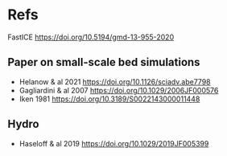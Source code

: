 # Refs

FastICE https://doi.org/10.5194/gmd-13-955-2020

## Paper on small-scale bed simulations
- Helanow & al 2021 https://doi.org/10.1126/sciadv.abe7798
- Gagliardini & al 2007 https://doi.org/10.1029/2006JF000576
- Iken 1981 https://doi.org/10.3189/S0022143000011448

## Hydro
- Haseloff & al 2019 https://doi.org/10.1029/2019JF005399

